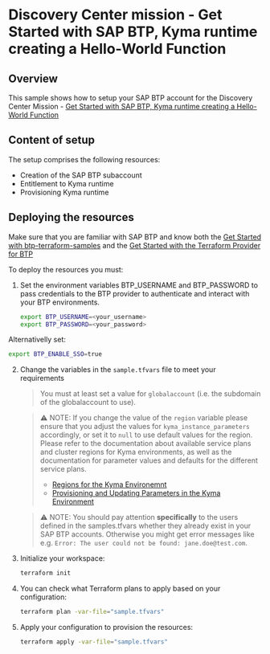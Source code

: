# Discovery Center mission - Get Started with SAP BTP, Kyma runtime creating a Hello-World Function

## Overview

This sample shows how to setup your SAP BTP account for the Discovery Center Mission - [Get Started with SAP BTP, Kyma runtime creating a Hello-World Function](https://discovery-center.cloud.sap/protected/index.html#/mymissiondetail/94380/?tab=projectboard)

## Content of setup

The setup comprises the following resources:

- Creation of the SAP BTP subaccount
- Entitlement to Kyma runtime
- Provisioning Kyma runtime

## Deploying the resources

Make sure that you are familiar with SAP BTP and know both the [Get Started with btp-terraform-samples](https://github.com/SAP-samples/btp-terraform-samples/blob/main/GET_STARTED.md) and the [Get Started with the Terraform Provider for BTP](https://developers.sap.com/tutorials/btp-terraform-get-started.html)

To deploy the resources you must:

1. Set the environment variables BTP_USERNAME and BTP_PASSWORD to pass credentials to the BTP provider to authenticate and interact with your BTP environments. 

   ```bash
   export BTP_USERNAME=<your_username>
   export BTP_PASSWORD=<your_password>
   ```

Alternativelly set:
    
   ```bash
   export BTP_ENABLE_SSO=true
   ```

2. Change the variables in the `sample.tfvars` file to meet your requirements

   > You must at least set a value for `globalaccount` (i.e. the subdomain of the globalaccount to use).

   > ⚠ NOTE: If you change the value of the `region` variable please ensure that you adjust the values for `kyma_instance_parameters` accordingly, or set it to `null` to use default values for the region. Please refer to the documentation about available service plans and cluster regions for Kyma environments, as well as the documentation for parameter values and defaults for the different service plans.
   > * [Regions for the Kyma Environemnt](https://help.sap.com/docs/btp/sap-business-technology-platform/regions-for-kyma-environment)
   > * [Provisioning and Updating Parameters in the Kyma Environment](https://help.sap.com/docs/btp/sap-business-technology-platform/provisioning-and-update-parameters-in-kyma-environment)

   > ⚠ NOTE: You should pay attention **specifically** to the users defined in the samples.tfvars whether they already exist in your SAP BTP accounts. Otherwise you might get error messages like e.g. `Error: The user could not be found: jane.doe@test.com`.


3. Initialize your workspace:

   ```bash
   terraform init
   ```

4. You can check what Terraform plans to apply based on your configuration:

   ```bash
   terraform plan -var-file="sample.tfvars"
   ```

5. Apply your configuration to provision the resources:

   ```bash
   terraform apply -var-file="sample.tfvars"
   ```
